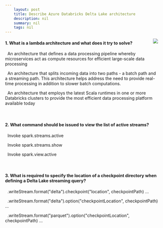 ```yaml
---
    layout: post
    title: Describe Azure Databricks Delta Lake architecture 
    description: nil
    summary: nil
    tags: nil
---
```



 <a target="_blank" href="https://docs.microsoft.com/en-us/learn/modules/describe-azure-databricks-delta-lake-architecture/4-knowledge-check/"><i class="fas fa-external-link-alt"></i> </a>
 <img align="right" src="https://docs.microsoft.com/en-us/learn/achievements/describe-azure-databricks-delta-lake-architecture.svg">
####  1. What is a lambda architecture and what does it try to solve?


<i class='far fa-square'></i> &nbsp;&nbsp;An architecture that defines a data processing pipeline whereby microservices act as compute resources for efficient large-scale data processing

<i class='fas fa-check-square' style='color: Dodgerblue;'></i> &nbsp;&nbsp;An architecture that splits incoming data into two paths - a batch path and a streaming path. This architecture helps address the need to provide real-time processing in addition to slower batch computations.

<i class='far fa-square'></i> &nbsp;&nbsp;An architecture that employs the latest Scala runtimes in one or more Databricks clusters to provide the most efficient data processing platform available today
<br />
<br />
<br />

####  2. What command should be issued to view the list of active streams?


<i class='fas fa-check-square' style='color: Dodgerblue;'></i> &nbsp;&nbsp;Invoke spark.streams.active

<i class='far fa-square'></i> &nbsp;&nbsp;Invoke spark.streams.show

<i class='far fa-square'></i> &nbsp;&nbsp;Invoke spark.view.active
<br />
<br />
<br />

####  3. What is required to specify the location of a checkpoint directory when defining a Delta Lake streaming query?


<i class='far fa-square'></i> &nbsp;&nbsp;.writeStream.format("delta").checkpoint("location", checkpointPath) ...

<i class='fas fa-check-square' style='color: Dodgerblue;'></i> &nbsp;&nbsp;.writeStream.format("delta").option("checkpointLocation", checkpointPath) ...

<i class='far fa-square'></i> &nbsp;&nbsp;.writeStream.format("parquet").option("checkpointLocation", checkpointPath) ...
<br />
<br />
<br />
